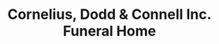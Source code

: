 ---
title: "Cornelius, Dodd & Connell Inc. Funeral Home"
url: /middletown/cornelius-dodd-und-connell-inc-funeral-home/
shop: Bestattungen
---